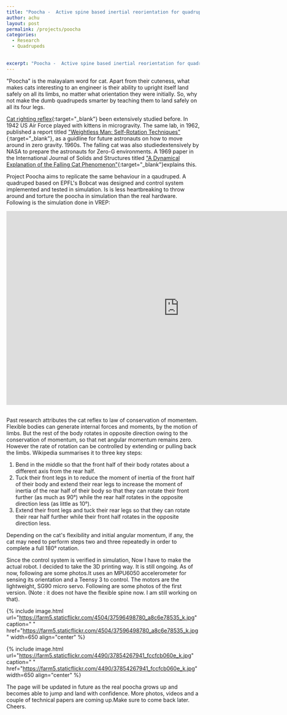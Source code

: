 ```yaml
---
title: "Poocha -  Active spine based inertial reorientation for quadrupeds"
author: achu
layout: post
permalink: /projects/poocha
categories:
  - Research
  - Quadrupeds
 
     
excerpt: "Poocha -  Active spine based inertial reorientation for quadrupeds  ."
---
```





"Poocha" is the malayalam word for cat. Apart from their cuteness, what makes cats interesting to an engineer is their ability to upright itself land safely on all its limbs, no matter what orientation they were initially. So, why not make the dumb quadrupeds smarter by teaching them to land safely on all its four legs.

[Cat righting reflex](https://en.wikipedia.org/wiki/Cat_righting_reflex){:target="_blank"} been extensively studied before. In 1942 US Air Force played with kittens in microgravity. The same lab, in 1962, published a report titled ["Weightless Man: Self-Rotation Techniques"](http://www.dtic.mil/dtic/tr/fulltext/u2/400354.pdf){:target="_blank"}, as a guidline for future astronauts on how to move around in zero gravity.  1960s. The falling cat was also studiedextensively by NASA to prepare the astronauts for Zero-G environments. A 1969 paper in the International Journal of Solids and Structures  titled ["A Dynamical Explanation of the Falling Cat Phenomenon"](http://www.sciencedirect.com/science/article/pii/0020768369900869){:target="_blank"}explains this. 


Project Poocha aims to replicate the same behaviour in a qaudruped. A quadruped based on EPFL's Bobcat was designed and control system implemented and tested in simulation. Is is less heartbreaking to throw around and torture the poocha in simulation than the real hardware. Following is the simulation done in VREP:
<br>


<div align="center">
<iframe width="900" height="506" src="https://www.youtube.com/embed/4Hg29l2iCJo" frameborder="0" allowfullscreen></iframe>
</div>

<br>

Past research attributes the cat reflex to law of conservation of momentem.  Flexible bodies can generate internal forces and moments, by the motion of limbs. But the rest of the body rotates in opposite direction owing to the conservation of momentum, so that net angular momentum remains zero.  However the rate of rotation can be controlled by extending or pulling back the limbs. Wikipedia summarises it to three key steps:


1. Bend in the middle so that the front half of their body rotates about a different axis from the rear half.
2. Tuck their front legs in to reduce the moment of inertia of the front half of their body and extend their rear legs to increase the moment of inertia of the rear half of their body so that they can rotate their front further (as much as 90°) while the rear half rotates in the opposite direction less (as little as 10°).
3. Extend their front legs and tuck their rear legs so that they can rotate their rear half further while their front half rotates in the opposite direction less.

Depending on the cat's flexibility and initial angular momentum, if any, the cat may need to perform steps two and three repeatedly in order to complete a full 180° rotation.


Since the control system is verified in simulation, Now I have to make the actual robot. I decided to take the 3D printing way. It is still ongoing. As of now, following are some photos.It uses an MPU6050 accelerometer for sensing its orientation and a Teensy 3 to control. The motors are the lightweight, SG90 micro servo. Following are some photos of the first version. (Note : it does not have the flexible spine now. I am still working on that).
<br>

{% include image.html url="https://farm5.staticflickr.com/4504/37596498780_a8c6e78535_k.jpg" caption=" " href="https://farm5.staticflickr.com/4504/37596498780_a8c6e78535_k.jpg" width=650 align="center" %}
<br>

{% include image.html url="https://farm5.staticflickr.com/4490/37854267941_fccfcb060e_k.jpg" caption=" " href="https://farm5.staticflickr.com/4490/37854267941_fccfcb060e_k.jpg" width=650 align="center" %}
<br>



The page will be updated in future as the real poocha grows up and becomes able to jump and land with confidence. More photos, videos and a couple of technical papers are coming up.Make sure to come back later. Cheers.
<br>
<br>